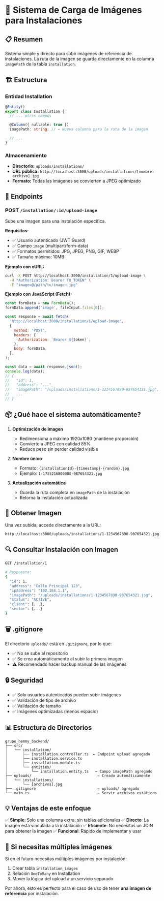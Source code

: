 # 📸 Sistema de Carga de Imágenes para Instalaciones

## 📋 Resumen

Sistema simple y directo para subir imágenes de referencia de instalaciones. La ruta de la imagen se guarda directamente en la columna `imagePath` de la tabla `installation`.

## 🏗️ Estructura

### Entidad Installation

```typescript
@Entity()
export class Installation {
  // ... otros campos

  @Column({ nullable: true })
  imagePath: string; // ← Nueva columna para la ruta de la imagen

  // ...
}
```

### Almacenamiento

- **Directorio:** `uploads/installations/`
- **URL pública:** `http://localhost:3000/uploads/installations/[nombre-archivo].jpg`
- **Formato:** Todas las imágenes se convierten a JPEG optimizado

## 🚀 Endpoints

### POST `/installation/:id/upload-image`

Sube una imagen para una instalación específica.

**Requisitos:**

- ✅ Usuario autenticado (JWT Guard)
- ✅ Campo `image` (multipart/form-data)
- ✅ Formatos permitidos: JPG, JPEG, PNG, GIF, WEBP
- ✅ Tamaño máximo: 10MB

**Ejemplo con cURL:**

```bash
curl -X POST http://localhost:3000/installation/1/upload-image \
  -H "Authorization: Bearer TU_TOKEN" \
  -F "image=@/path/to/imagen.jpg"
```

**Ejemplo con JavaScript (Fetch):**

```javascript
const formData = new FormData();
formData.append('image', fileInput.files[0]);

const response = await fetch(
  'http://localhost:3000/installation/1/upload-image',
  {
    method: 'POST',
    headers: {
      Authorization: `Bearer ${token}`,
    },
    body: formData,
  },
);

const data = await response.json();
console.log(data);
// {
//   "id": 1,
//   "address": "...",
//   "imagePath": "/uploads/installations/1-1234567890-987654321.jpg",
//   ...
// }
```

## 📦 ¿Qué hace el sistema automáticamente?

1. **Optimización de imagen**
   - Redimensiona a máximo 1920x1080 (mantiene proporción)
   - Convierte a JPEG con calidad 85%
   - Reduce peso sin perder calidad visible

2. **Nombre único**
   - Formato: `{installationId}-{timestamp}-{random}.jpg`
   - Ejemplo: `1-1735216800000-987654321.jpg`

3. **Actualización automática**
   - Guarda la ruta completa en `imagePath` de la instalación
   - Retorna la instalación actualizada

## 📁 Obtener Imagen

Una vez subida, accede directamente a la URL:

```
http://localhost:3000/uploads/installations/1-1234567890-987654321.jpg
```

## 🔍 Consultar Instalación con Imagen

```bash
GET /installation/1

# Respuesta:
{
  "id": 1,
  "address": "Calle Principal 123",
  "ipAddress": "192.168.1.1",
  "imagePath": "/uploads/installations/1-1234567890-987654321.jpg",
  "status": "ACTIVE",
  "client": {...},
  "sector": {...}
}
```

## 🗑️ .gitignore

El directorio `uploads/` está en `.gitignore`, por lo que:

- ✅ No se sube al repositorio
- ✅ Se crea automáticamente al subir la primera imagen
- ⚠️ Recomendado hacer backup manual de las imágenes

## 🔒 Seguridad

- ✅ Solo usuarios autenticados pueden subir imágenes
- ✅ Validación de tipo de archivo
- ✅ Validación de tamaño
- ✅ Imágenes optimizadas (menos espacio)

## 📊 Estructura de Directorios

```
grupo_hemmy_backend/
├── src/
│   └── installation/
│       ├── installation.controller.ts  ← Endpoint upload agregado
│       ├── installation.service.ts
│       ├── installation.module.ts
│       └── entities/
│           └── installation.entity.ts   ← Campo imagePath agregado
├── uploads/                              ← Creado automáticamente
│   └── installations/
│       └── [archivos].jpg
├── .gitignore                            ← uploads/ agregado
└── main.ts                               ← Servir archivos estáticos
```

## 💡 Ventajas de este enfoque

✅ **Simple**: Solo una columna extra, sin tablas adicionales
✅ **Directo**: La imagen está vinculada a la instalación
✅ **Eficiente**: No necesitas un JOIN para obtener la imagen
✅ **Funcional**: Rápido de implementar y usar

## 🔄 Si necesitas múltiples imágenes

Si en el futuro necesitas múltiples imágenes por instalación:

1. Crear tabla `installation_images`
2. Relación `OneToMany` en Installation
3. Mover la lógica del upload a un servicio separado

Por ahora, esto es perfecto para el caso de uso de tener **una imagen de referencia** por instalación.
